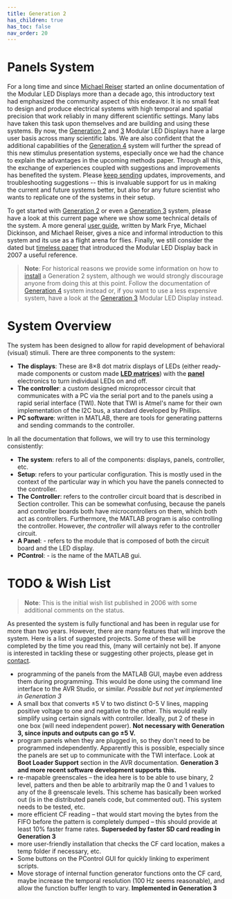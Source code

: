 ```yaml
---
title: Generation 2
has_children: true
has_toc: false
nav_order: 20
---
```


# Panels System

For a long time and since [Michael Reiser](https://www.janelia.org/people/michael-reiser) started an online documentation of the Modular LED Displays more than a decade ago, this introductory text had emphasized the community aspect of this endeavor. It is no small feat to design and produce electrical systems with high temporal and spatial precision that work reliably in many different scientific settings. Many labs have taken this task upon themselves and are building and using these systems. By now, the [Generation 2](g2_system.md) and [3]({{site.baseurl}}/Generation%203/) Modular LED Displays have a large user basis across many scientific labs. We are also confident that the additional capabilities of the [Generation 4]({{site.baseurl}}/docs/G4-index.html) system will further the spread of this new stimulus presentation systems, especially once we had the chance to explain the advantages in the upcoming methods paper. Through all this, the exchange of experiences coupled with suggestions and improvements has benefited the system. Please [keep sending]({{site.baseurl}}/Contact) updates, improvements, and troubleshooting suggestions -- this is invaluable support for us in making the current and future systems better, but also for any future scientist who wants to replicate one of the systems in their setup.

To get started with [Generation 2](g2_system.md) or even a [Generation 3]({{site.baseurl}}/Generation%203/) system, please have a look at this current page where we show some technical details of the system. A more general [user guide](g2_user-guide.md), written by Mark Frye, Michael Dickinson, and Michael Reiser, gives a nice and informal introduction to this system and its use as a flight arena for flies. Finally, we still consider the dated but [timeless paper](https://doi.org/10.1016/j.jneumeth.2007.07.019) that introduced the Modular LED Display back in 2007 a useful reference.

> __Note__: For historical reasons we provide some information on how to [install](g2_prerequisites.md) a Generation 2 system, although we would strongly discourage anyone from doing this at this point. Follow the documentation of [Generation 4]({{site.baseurl}}/docs/G4-index.html) system instead or, if you want to use a less expensive system, have a look at the [Generation 3]({{site.baseurl}}/Generation%203/) Modular LED Display instead.

# System Overview

The system has been designed to allow for rapid development of behavioral (visual) stimuli. There are three components to the system:

- __The displays__: These are 8×8 dot matrix displays of LEDs (either ready-made components or custom made [__LED matrices__]({{site.baseurl}}/Generation%202/LED-Arrays/docs/)) with the [__panel__]({{site.baseurl}}/Generation%202/Panels/docs/) electronics to turn individual LEDs on and off.
- __The controller__: a custom designed microprocessor circuit that communicates with a PC via the serial port and to the panels using a rapid serial interface (TWI). Note that TWI is Atmel's name for their own implementation of the I2C bus, a standard developed by Phillips.
- __PC software__: written in MATLAB, there are tools for generating patterns and sending commands to the controller.

In all the documentation that follows, we will try to use this terminology consistently:

- __The system__: refers to all of the components: displays, panels, controller, etc.
- __Setup__: refers to your particular configuration. This is mostly used in the context of the particular way in which you have the panels connected to the controller.
- __The Controller__: refers to the controller circuit board that is described in Section controller. This can be somewhat confusing, because the panels and controller boards both have microcontrollers on them, which both act as controllers. Furthermore, the MATLAB program is also controlling the controller. However, *the controller* will always refer to the controller circuit.
- __A Panel__: - refers to the module that is composed of both the circuit board and the LED display.
- __PControl__: - is the name of the MATLAB gui.

# TODO & Wish List

> __Note__: This is the initial wish list published in 2006 with some additional comments on the status.

As presented the system is fully functional and has been in regular use for more than two years. However, there are many features that will improve the system. Here is a list of suggested projects. Some of these will be completed by the time you read this, (many will certainly not be). If anyone is interested in tackling these or suggesting other projects, please get in [contact]({{site.baseurl}}/Contact).

- programming of the panels from the MATLAB GUI, maybe even address them during programming. This would be done using the command line interface to the AVR Studio, or similar. *Possible but not yet implemented in Generation 3*
- A small box that converts ±5 V to two distinct 0-5 V lines, mapping positive voltage to one and negative to the other. This would really simplify using certain signals with controller. Ideally, put 2 of these in one box (will need independent power). __Not necessary with Generation 3, since inputs and outputs can go ±5 V.__
- program panels when they are plugged in, so they don't need to be programmed independently. Apparently this is possible, especially since the panels are set up to communicate with the TWI interface. Look at __Boot Loader Support__ section in the AVR documentation. __Generation 3 and more recent software development supports this.__
- re-mapable greenscales – the idea here is to be able to use binary, 2 level, patters and then be able to arbitrarily map the 0 and 1 values to any of the 8 greenscale levels. This scheme has basically been worked out (is in the distributed panels code, but commented out). This system needs to be tested, etc.
- more efficient CF reading – that would start moving the bytes from the FIFO before the pattern is completely dumped – this should provide at least 10% faster frame rates. __Superseded by faster SD card reading in Generation 3__
- more user-friendly installation that checks the CF card location, makes a temp folder if necessary, etc.
- Some buttons on the PControl GUI for quickly linking to experiment scripts.
- Move storage of internal function generator functions onto the CF card, maybe increase the temporal resolution (100 Hz seems reasonable), and allow the function buffer length to vary. __Implemented in Generation 3__

